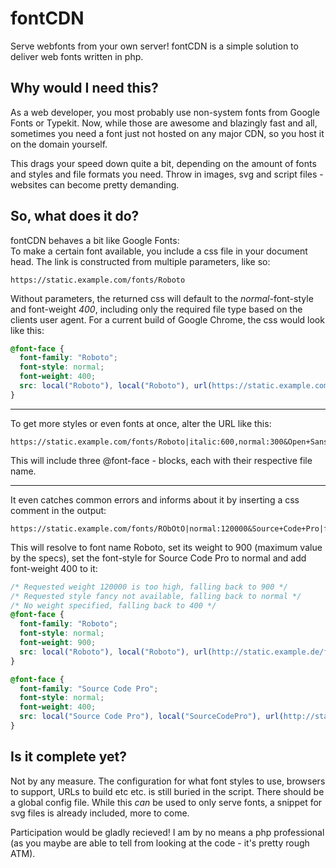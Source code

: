 fontCDN
=======

Serve webfonts from your own server! 
fontCDN is a simple solution to deliver web fonts written in php. 


## Why would I need this?
As a web developer, you most probably use non-system fonts from Google Fonts or Typekit. Now, while those are awesome and blazingly fast and all, sometimes you need a font just not hosted on any major CDN, so you host it on the domain yourself.  

This drags your speed down quite a bit, depending on the amount of fonts and styles and file formats you need. Throw in images, svg and script files - websites can become pretty demanding.

## So, what does it do?
fontCDN behaves a bit like Google Fonts:  
To make a certain font available, you include a css file in your document head. The link is constructed from multiple parameters, like so:

```
https://static.example.com/fonts/Roboto
```

Without parameters, the returned css will default to the _normal_-font-style and font-weight _400_, including only the required file type based on the clients user agent. For a current build of Google Chrome, the css would look like this:

```css
@font-face {
  font-family: "Roboto";
  font-style: normal;
  font-weight: 400;
  src: local("Roboto"), local("Roboto"), url(https://static.example.com/files/fonts/Roboto/Roboto-normal.woff2) format("woff2");
}
```



***



To get more styles or even fonts at once, alter the URL like this:
```
https://static.example.com/fonts/Roboto|italic:600,normal:300&Open+Sans|normal:100
```
This will include three @font-face - blocks, each with their respective file name.
  
  
  
***
  
  
  
It even catches common errors and informs about it by inserting a css comment in the output:
```
https://static.example.com/fonts/RObOtO|normal:120000&Source+Code+Pro|fancy
```

This will resolve to font name Roboto, set its weight to 900 (maximum value by the specs), set the font-style for Source Code Pro to normal and add font-weight 400 to it:

```css
/* Requested weight 120000 is too high, falling back to 900 */
/* Requested style fancy not available, falling back to normal */
/* No weight specified, falling back to 400 */
@font-face {
  font-family: "Roboto";
  font-style: normal;
  font-weight: 900;
  src: local("Roboto"), local("Roboto"), url(http://static.example.de/files/fonts/Roboto/Roboto-normal.woff2) format("woff2");
}

@font-face {
  font-family: "Source Code Pro";
  font-style: normal;
  font-weight: 400;
  src: local("Source Code Pro"), local("SourceCodePro"), url(http://static.example.de/files/fonts/SourceCodePro/SourceCodePro-normal.woff2) format("woff2");
}
```



## Is it complete yet?
Not by any measure. The configuration for what font styles to use, browsers to support, URLs to build etc etc. is still buried in the script. There should be a global config file. While this _can_ be used to only serve fonts, a snippet for svg files is already included, more to come.

Participation would be gladly recieved! I am by no means a php professional (as you maybe are able to tell from looking at the code - it's pretty rough ATM).
